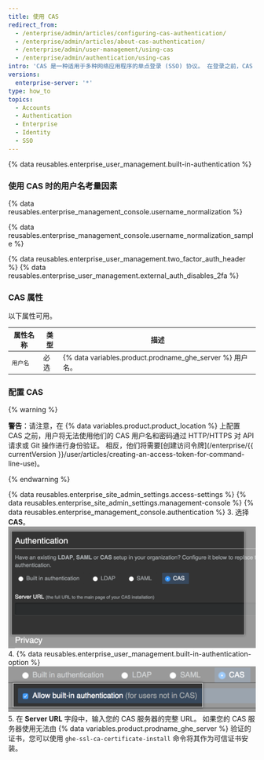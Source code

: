 ```yaml
---
title: 使用 CAS
redirect_from:
  - /enterprise/admin/articles/configuring-cas-authentication/
  - /enterprise/admin/articles/about-cas-authentication/
  - /enterprise/admin/user-management/using-cas
  - /enterprise/admin/authentication/using-cas
intro: 'CAS 是一种适用于多种网络应用程序的单点登录 (SSO) 协议。 在登录之前，CAS 用户帐户不会占用{% if currentVersion ver_gt "enterprise-server@2.16" %}用户许可{% else %}席位{% endif %}。'
versions:
  enterprise-server: '*'
type: how_to
topics:
  - Accounts
  - Authentication
  - Enterprise
  - Identity
  - SSO
---
```


{% data reusables.enterprise_user_management.built-in-authentication %}

### 使用 CAS 时的用户名考量因素

{% data reusables.enterprise_management_console.username_normalization %}

{% data reusables.enterprise_management_console.username_normalization_sample %}

{% data reusables.enterprise_user_management.two_factor_auth_header %}
{% data reusables.enterprise_user_management.external_auth_disables_2fa %}

### CAS 属性

以下属性可用。

| 属性名称  | 类型 | 描述                                                      |
| ----- | -- | ------------------------------------------------------- |
| `用户名` | 必选 | {% data variables.product.prodname_ghe_server %} 用户名。 |

### 配置 CAS
{% warning %}

**警告**：请注意，在 {% data variables.product.product_location %} 上配置 CAS 之前，用户将无法使用他们的 CAS 用户名和密码通过 HTTP/HTTPS 对 API 请求或 Git 操作进行身份验证。 相反，他们将需要[创建访问令牌](/enterprise/{{ currentVersion }}/user/articles/creating-an-access-token-for-command-line-use)。

{% endwarning %}

{% data reusables.enterprise_site_admin_settings.access-settings %}
{% data reusables.enterprise_site_admin_settings.management-console %}
{% data reusables.enterprise_management_console.authentication %}
3. 选择 **CAS**。 ![选择 CAS](/assets/images/enterprise/management-console/cas-select.png)
4. {% data reusables.enterprise_user_management.built-in-authentication-option %} ![选中 CAS 内置身份验证复选框](/assets/images/enterprise/management-console/cas-built-in-authentication.png)
5. 在 **Server URL** 字段中，输入您的 CAS 服务器的完整 URL。 如果您的 CAS 服务器使用无法由 {% data variables.product.prodname_ghe_server %} 验证的证书，您可以使用 `ghe-ssl-ca-certificate-install` 命令将其作为可信证书安装。
